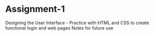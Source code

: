 # Assignment-1

Designing the User Interface - Practice with HTML and CSS to create functional login and web pages
Notes for future use
